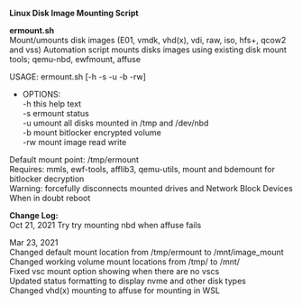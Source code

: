 **Linux Disk Image Mounting Script** 

**ermount.sh**  
Mount/umounts disk images (E01, vmdk, vhd(x), vdi, raw, iso, hfs+, qcow2 and vss) 
Automation script mounts disks images using existing disk mount tools; qemu-nbd, ewfmount, affuse 


USAGE: ermount.sh [-h -s -u -b -rw] <br>
* OPTIONS:<br> 
  -h this help text<br>
  -s ermount status<br>
  -u umount all disks mounted in /tmp and /dev/nbd<br>
  -b mount bitlocker encrypted volume<br>
  -rw mount image read write<br>

Default mount point: /tmp/ermount<br>
Requires: mmls, ewf-tools, afflib3, qemu-utils, mount and bdemount for bitlocker decryption<br>
Warning: forcefully disconnects mounted drives and Network Block Devices<br>
When in doubt reboot

**Change Log:**<br>
Oct 21, 2021
  Try try mounting nbd when affuse fails 

Mar 23, 2021<br> 
   Changed default mount location from /tmp/ermount to /mnt/image_mount<br>
   Changed working volume mount locations from /tmp/ to /mnt/<br>
   Fixed vsc mount option showing when there are no vscs<br>
   Updated status formatting to display nvme and other disk types<br>
   Changed vhd(x) mounting to affuse for mounting in WSL<br>
